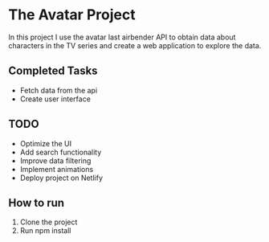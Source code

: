 # The Avatar Project

In this project I use the avatar last airbender API to obtain data about characters in the TV series and create a web application to explore the data.

## Completed Tasks

- Fetch data from the api
- Create user interface

## TODO

- Optimize the UI
- Add search functionality
- Improve data filtering
- Implement animations
- Deploy project on Netlify

## How to run

1. Clone the project
2. Run npm install
